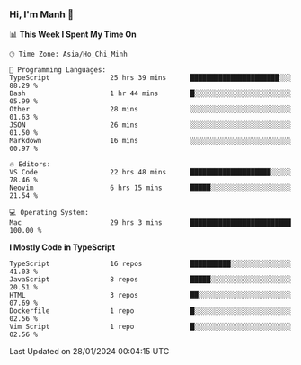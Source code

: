### Hi, I'm Manh 👋

<!--START_SECTION:waka-->
📊 **This Week I Spent My Time On** 

```text
🕑︎ Time Zone: Asia/Ho_Chi_Minh

💬 Programming Languages: 
TypeScript               25 hrs 39 mins      ██████████████████████░░░   88.29 % 
Bash                     1 hr 44 mins        █░░░░░░░░░░░░░░░░░░░░░░░░   05.99 % 
Other                    28 mins             ░░░░░░░░░░░░░░░░░░░░░░░░░   01.63 % 
JSON                     26 mins             ░░░░░░░░░░░░░░░░░░░░░░░░░   01.50 % 
Markdown                 16 mins             ░░░░░░░░░░░░░░░░░░░░░░░░░   00.97 % 

🔥 Editors: 
VS Code                  22 hrs 48 mins      ████████████████████░░░░░   78.46 % 
Neovim                   6 hrs 15 mins       █████░░░░░░░░░░░░░░░░░░░░   21.54 % 

💻 Operating System: 
Mac                      29 hrs 3 mins       █████████████████████████   100.00 % 
```

**I Mostly Code in TypeScript** 

```text
TypeScript               16 repos            ██████████░░░░░░░░░░░░░░░   41.03 % 
JavaScript               8 repos             █████░░░░░░░░░░░░░░░░░░░░   20.51 % 
HTML                     3 repos             ██░░░░░░░░░░░░░░░░░░░░░░░   07.69 % 
Dockerfile               1 repo              █░░░░░░░░░░░░░░░░░░░░░░░░   02.56 % 
Vim Script               1 repo              █░░░░░░░░░░░░░░░░░░░░░░░░   02.56 % 
```




 Last Updated on 28/01/2024 00:04:15 UTC
<!--END_SECTION:waka-->
